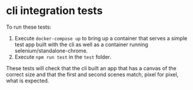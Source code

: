 # cli integration tests

To run these tests:

1. Execute `docker-compose up` to bring up a container that serves a simple test app built with the cli as well as a container running selenium/standalone-chrome.
2. Execute `npm run test` in the `test` folder.

These tests will check that the cli built an app that has a canvas of the correct size and that the first and second scenes match, pixel for pixel, what is expected.
